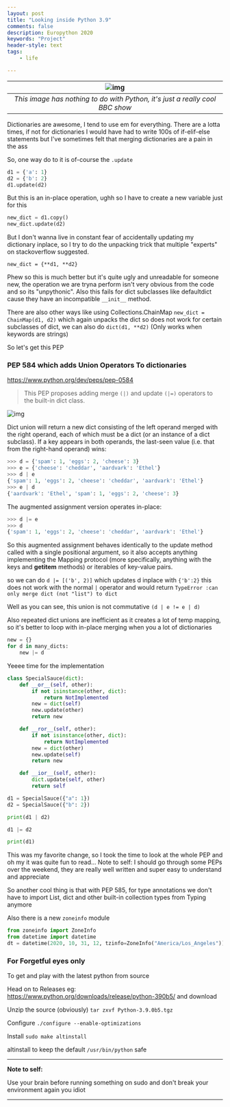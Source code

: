 ```yaml
---
layout: post
title: "Looking inside Python 3.9"
comments: false
description: Europython 2020 
keywords: "Project"
header-style: text
tags:
    - life

---
```


| ![img](https://n4mb3rs.com/wp-content/uploads/2015/05/inside_number_91.jpg) | 
|:--:| 
| *This image has nothing to do with Python, it's just a really cool BBC show* |


Dictionaries are awesome, I tend to use em for everything. There are a lotta times, if not for dictionaries I would have had to write 100s of if-elif-else statements but I've sometimes felt that merging dictionaries are a pain in the ass

So, one way do to it is of-course the `.update` 

```python
d1 = {'a': 1}
d2 = {'b': 2}
d1.update(d2)
```

But this is an in-place operation, ughh so I have to create a new variable just for this 

```python
new_dict = d1.copy()
new_dict.update(d2)
```

But I don't wanna live in constant fear of accidentally updating my dictionary inplace, so I try to do the unpacking trick that multiple "experts" on stackoverflow suggested.

```
new_dict = {**d1, **d2}
```

Phew so this is much better but it's quite ugly and unreadable for someone new, the operation we are tryna perform isn't very obvious from the code and so its "unpythonic". Also this fails for dict subclasses like defaultdict cause they have an incompatible `__init__` method.

There are also other ways like using Collections.ChainMap ```new_dict = ChainMap(d1, d2)``` which again unpacks the dict so does not work for certain subclasses of dict, we
can also do ```dict(d1, **d2)``` (Only works when keywords are strings)


So let's get this PEP

### PEP 584 which adds Union Operators To dictionaries

<https://www.python.org/dev/peps/pep-0584>

> This PEP proposes adding merge `(|)` and update `(|=)` operators to the built-in dict class.


![img](https://pbs.twimg.com/media/EeVsvjtUYAIHsr8?format=png&name=small)

Dict union will return a new dict consisting of the left operand merged with the right operand, each of which must be a dict (or an instance of a dict subclass). If a key appears in both operands, the last-seen value (i.e. that from the right-hand operand) wins:


```python
>>> d = {'spam': 1, 'eggs': 2, 'cheese': 3}
>>> e = {'cheese': 'cheddar', 'aardvark': 'Ethel'}
>>> d | e
{'spam': 1, 'eggs': 2, 'cheese': 'cheddar', 'aardvark': 'Ethel'}
>>> e | d
{'aardvark': 'Ethel', 'spam': 1, 'eggs': 2, 'cheese': 3}
```

The augmented assignment version operates in-place:

```python
>>> d |= e
>>> d
{'spam': 1, 'eggs': 2, 'cheese': 'cheddar', 'aardvark': 'Ethel'}
```

So this augmented assignment behaves identically to the update method called with a single positional argument, so it also accepts anything implementing the Mapping protocol (more specifically, anything with the keys and __getitem__ methods) or iterables of key-value pairs.

so we can do `d |= [('b', 2)]` which updates d inplace with `{'b':2}` this does not work with the normal `|` operator and would return `TypeError :can only merge dict (not "list") to dict`

Well as you can see, this union is not commutative `(d | e != e | d)`

Also repeated dict unions are inefficient as it creates a lot of temp mapping, so it's better to loop with in-place merging when you a lot of dictionaries

```python
new = {}
for d in many_dicts:
    new |= d
```

Yeeee time for the implementation

```python
class SpecialSauce(dict):
    def __or__(self, other):
        if not isinstance(other, dict):
            return NotImplemented
        new = dict(self)
        new.update(other)
        return new

    def __ror__(self, other):
        if not isinstance(other, dict):
            return NotImplemented
        new = dict(other)
        new.update(self)
        return new

    def __ior__(self, other):
        dict.update(self, other)
        return self

d1 = SpecialSauce({"a": 1})
d2 = SpecialSauce({"b": 2})

print(d1 | d2)

d1 |= d2

print(d1)
```

This was my favorite change, so I took the time to look at the whole PEP and oh my it was quite fun to read... Note to self: I should go through some PEPs over the weekend, they are really well written and super easy to understand and appreciate

So another cool thing is that with PEP 585, for type annotations we don't have to import List, dict and other built-in collection types from Typing anymore

Also there is a new `zoneinfo` module 

```python
from zoneinfo import ZoneInfo
from datetime import datetime
dt = datetime(2020, 10, 31, 12, tzinfo=ZoneInfo("America/Los_Angeles"))
```

### For Forgetful eyes only 

To get and play with the latest python from source 

Head on to Releases eg: <https://www.python.org/downloads/release/python-390b5/>
and download 

Unzip the source (obviously) `tar zxvf Python-3.9.0b5.tgz`

Configure `./configure --enable-optimizations`

Install `sudo make altinstall`

altinstall to keep the default `/usr/bin/python` safe

---
**Note to self:**

Use your brain before running something on sudo and don't break your environment again you idiot

---
